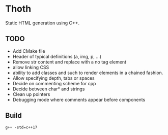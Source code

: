 # Thoth

Static HTML generation using C++.

## TODO

* Add CMake file
* Header of typical definitions (a, img, p, ...)
* Remove str content and replace with a no tag element
* allow linking CSS
* ability to add classes and such to render elements in a chained fashion.
* Allow specifying depth, tabs or spaces
* Decide on commenting scheme for cpp
* Decide between char* and strings
* Clean up pointers
* Debugging mode where comments appear before components

## Build

`g++ -std=c++17`